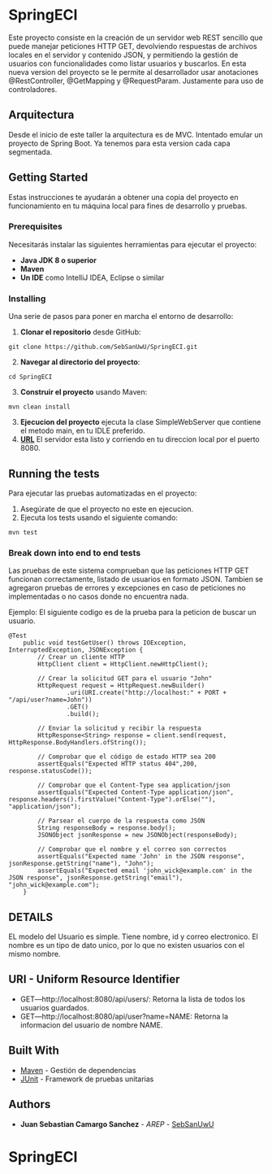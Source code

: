 # SpringECI 

Este proyecto consiste en la creación de un servidor web REST sencillo  que puede manejar peticiones HTTP GET, devolviendo respuestas de archivos locales en el servidor y contenido JSON, y permitiendo la gestión de usuarios con funcionalidades como listar usuarios y buscarlos. En esta nueva version del proyecto se le permite al desarrollador usar anotaciones @RestController, @GetMapping y @RequestParam. Justamente para uso de controladores.

## Arquitectura

Desde el inicio de este taller la arquitectura es de MVC. Intentado emular un proyecto de Spring Boot. Ya tenemos para esta version cada capa segmentada.

## Getting Started

Estas instrucciones te ayudarán a obtener una copia del proyecto en funcionamiento en tu máquina local para fines de desarrollo y pruebas.

### Prerequisites

Necesitarás instalar las siguientes herramientas para ejecutar el proyecto:

- **Java JDK 8 o superior**
- **Maven**
- **Un IDE** como IntelliJ IDEA, Eclipse o similar

### Installing

Una serie de pasos para poner en marcha el entorno de desarrollo:

1. **Clonar el repositorio** desde GitHub:
```
git clone https://github.com/SebSanUwU/SpringECI.git
```
2. **Navegar al directorio del proyecto**:
```
cd SpringECI
```
3. **Construir el proyecto** usando Maven:
```
mvn clean install
```
3. **Ejecucion del proyecto** ejecuta la clase SimpleWebServer que contiene el metodo main, en tu IDLE preferido.
4. **[URL](http://localhost:8080)** El servidor esta listo y corriendo en tu direccion local por el puerto 8080.

## Running the tests

Para ejecutar las pruebas automatizadas en el proyecto:
1. Asegúrate de que el proyecto no este en ejecucion.
2. Ejecuta los tests usando el siguiente comando:
```
mvn test
```
### Break down into end to end tests

Las pruebas de este sistema comprueban que las peticiones HTTP GET  funcionan correctamente, listado de usuarios en formato JSON. Tambien se agregaron pruebas de errores y excepciones en caso de peticiones no implementadas o no casos donde no encuentra nada.

Ejemplo: El siguiente codigo es de la prueba para la peticion de buscar un usuario.
```
@Test
    public void testGetUser() throws IOException, InterruptedException, JSONException {
        // Crear un cliente HTTP
        HttpClient client = HttpClient.newHttpClient();

        // Crear la solicitud GET para el usuario "John"
        HttpRequest request = HttpRequest.newBuilder()
                .uri(URI.create("http://localhost:" + PORT + "/api/user?name=John"))
                .GET()
                .build();

        // Enviar la solicitud y recibir la respuesta
        HttpResponse<String> response = client.send(request, HttpResponse.BodyHandlers.ofString());

        // Comprobar que el código de estado HTTP sea 200
        assertEquals("Expected HTTP status 404",200, response.statusCode());

        // Comprobar que el Content-Type sea application/json
        assertEquals("Expected Content-Type application/json", response.headers().firstValue("Content-Type").orElse(""), "application/json");

        // Parsear el cuerpo de la respuesta como JSON
        String responseBody = response.body();
        JSONObject jsonResponse = new JSONObject(responseBody);

        // Comprobar que el nombre y el correo son correctos
        assertEquals("Expected name 'John' in the JSON response", jsonResponse.getString("name"), "John");
        assertEquals("Expected email 'john_wick@example.com' in the JSON response", jsonResponse.getString("email"), "john_wick@example.com");
    }
```
## DETAILS

EL modelo del Usuario es simple. Tiene nombre, id y correo electronico. El nombre es un tipo de dato unico, por lo que no existen usuarios con el mismo nombre.

## URI - Uniform Resource Identifier

* GET—http://localhost:8080/api/users/: Retorna la lista de todos los usuarios guardados.
* GET—http://localhost:8080/api/user?name=NAME: Retorna la informacion del usuario de nombre NAME.

## Built With

* [Maven](https://maven.apache.org/) - Gestión de dependencias
* [JUnit](https://junit.org/junit5/) - Framework de pruebas unitarias

## Authors

* **Juan Sebastian Camargo Sanchez** - *AREP* - [SebSanUwU](https://github.com/SebSanUwU)


# SpringECI
